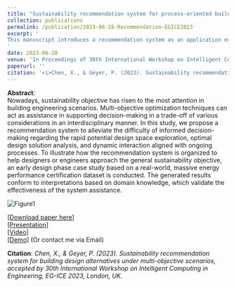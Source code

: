 ```yaml
---
title: "Sustainability recommendation system for process-oriented building design alternatives under multi-objective scenarios"
collection: publications
permalink: /publication/2023-06-28-Recommendation-EGICE2023
excerpt: '
This manuscript introduces a recommendation system as an application extension practice for machine assistance in the sustainable building design domain. By involving multi-objective optimization processes, this system aims to be the bridge between intricate evaluations and tangible, sustainable outcomes in building engineering for achieving holistic sustainability objectives.
'
date: 2023-06-28
venue: 'In Proceedings of 30th International Workshop on Intelligent Computing in Engineering, EG-ICE 2023'
paperurl: ''
citation: '<i>Chen, X., & Geyer, P. (2023). Sustainability recommendation system for building design alternatives under multi-objective scenarios, accepted by 30th International Workshop on Intelligent Computing in Engineering, EG-ICE 2023, London, UK.</i><Br><a href="https://www.youtube.com/watch?v=pKRl-jIe-Vk&ab_channel=XiaChen" target="_blank"><b>Online Demo</b></a>'
---
```


**Abstract**: <br>
Nowadays, sustainability objective has risen to the most attention in building engineering scenarios. Multi-objective optimization techniques can act as assistance in supporting decision-making in a trade-off of various considerations in an interdisciplinary manner. In this study, we propose a recommendation system to alleviate the difficulty of informed decision-making regarding the rapid potential design space exploration, optimal design solution analysis, and dynamic interaction aligned with ongoing processes. To illustrate how the recommendation system is organized to help designers or engineers approach the general sustainability objective, an early design phase case study based on a real-world, massive energy performance certification dataset is conducted. The generated results conform to interpretations based on domain knowledge, which validate the effectiveness of the system assistance.<br>

![Figure1](https://github.com/chenxiachan/chenxiachan.github.io/assets/106488602/274db76f-641c-4ad8-b567-473b031a85e7)<br>

[[Download paper here]](https://www.ucl.ac.uk/bartlett/construction/sites/bartlett_construction/files/9306.pdf)<Br>
[[Presentation]](https://github.com/chenxiachan/chenxiachan.github.io/blob/master/files/EGICE23_Xia_07.07.2023.pdf)<Br>
[[Video]](https://youtu.be/pKRl-jIe-Vk)<Br>
[[Demo]](https://designaid-for2363.streamlit.app/) (Or contact me via Email)

**Citation**:<i> Chen, X., & Geyer, P. (2023). Sustainability recommendation system for building design alternatives under multi-objective scenarios, accepted by 30th International Workshop on Intelligent Computing in Engineering, EG-ICE 2023, London, UK.</i>
